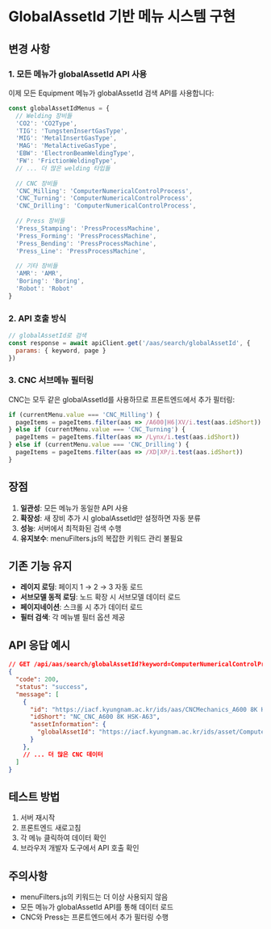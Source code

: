 # GlobalAssetId 기반 메뉴 시스템 구현

## 변경 사항

### 1. 모든 메뉴가 globalAssetId API 사용
이제 모든 Equipment 메뉴가 globalAssetId 검색 API를 사용합니다:

```javascript
const globalAssetIdMenus = {
  // Welding 장비들
  'CO2': 'CO2Type',
  'TIG': 'TungstenInsertGasType',
  'MIG': 'MetalInsertGasType',
  'MAG': 'MetalActiveGasType',
  'EBW': 'ElectronBeamWeldingType',
  'FW': 'FrictionWeldingType',
  // ... 더 많은 welding 타입들
  
  // CNC 장비들
  'CNC_Milling': 'ComputerNumericalControlProcess',
  'CNC_Turning': 'ComputerNumericalControlProcess',
  'CNC_Drilling': 'ComputerNumericalControlProcess',
  
  // Press 장비들
  'Press_Stamping': 'PressProcessMachine',
  'Press_Forming': 'PressProcessMachine',
  'Press_Bending': 'PressProcessMachine',
  'Press_Line': 'PressProcessMachine',
  
  // 기타 장비들
  'AMR': 'AMR',
  'Boring': 'Boring',
  'Robot': 'Robot'
}
```

### 2. API 호출 방식
```javascript
// globalAssetId로 검색
const response = await apiClient.get('/aas/search/globalAssetId', {
  params: { keyword, page }
})
```

### 3. CNC 서브메뉴 필터링
CNC는 모두 같은 globalAssetId를 사용하므로 프론트엔드에서 추가 필터링:

```javascript
if (currentMenu.value === 'CNC_Milling') {
  pageItems = pageItems.filter(aas => /A600|H6|XV/i.test(aas.idShort))
} else if (currentMenu.value === 'CNC_Turning') {
  pageItems = pageItems.filter(aas => /Lynx/i.test(aas.idShort))
} else if (currentMenu.value === 'CNC_Drilling') {
  pageItems = pageItems.filter(aas => /XD|XP/i.test(aas.idShort))
}
```

## 장점

1. **일관성**: 모든 메뉴가 동일한 API 사용
2. **확장성**: 새 장비 추가 시 globalAssetId만 설정하면 자동 분류
3. **성능**: 서버에서 최적화된 검색 수행
4. **유지보수**: menuFilters.js의 복잡한 키워드 관리 불필요

## 기존 기능 유지

- **레이지 로딩**: 페이지 1 → 2 → 3 자동 로드
- **서브모델 동적 로딩**: 노드 확장 시 서브모델 데이터 로드
- **페이지네이션**: 스크롤 시 추가 데이터 로드
- **필터 검색**: 각 메뉴별 필터 옵션 제공

## API 응답 예시

```json
// GET /api/aas/search/globalAssetId?keyword=ComputerNumericalControlProcess&page=1
{
  "code": 200,
  "status": "success",
  "message": [
    {
      "id": "https://iacf.kyungnam.ac.kr/ids/aas/CNCMechanics_A600 8K HSK-A63",
      "idShort": "NC_CNC_A600 8K HSK-A63",
      "assetInformation": {
        "globalAssetId": "https://iacf.kyungnam.ac.kr/ids/asset/ComputerNumericalControlProcess/A600 8K HSK-A63"
      }
    },
    // ... 더 많은 CNC 데이터
  ]
}
```

## 테스트 방법

1. 서버 재시작
2. 프론트엔드 새로고침
3. 각 메뉴 클릭하여 데이터 확인
4. 브라우저 개발자 도구에서 API 호출 확인

## 주의사항

- menuFilters.js의 키워드는 더 이상 사용되지 않음
- 모든 메뉴가 globalAssetId API를 통해 데이터 로드
- CNC와 Press는 프론트엔드에서 추가 필터링 수행